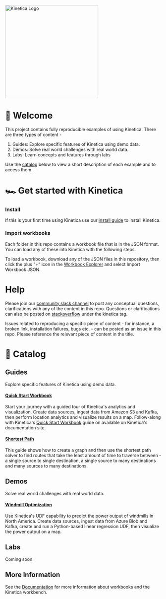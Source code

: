 <img src="https://2wz2rk1b7g6s3mm3mk3dj0lh-wpengine.netdna-ssl.com/wp-content/uploads/2018/08/kinetica_logo.svg" alt="Kinetica Logo" width="300"/>

# 🚀 Welcome
This project contains fully reproducible examples of using Kinetica. There are three types of content - 
1. Guides: Explore specific features of Kinetica using demo data.
2. Demos: Solve real world challenges with real world data.
3. Labs: Learn concepts and features through labs

Use the [catalog](https://github.com/kineticadb/kinetica-workbooks#-catalog) below to view a short description of each example and to access them.

# 🏎 Get started with Kinetica
### Install
If this is your first time using Kinetica use our [install guide](url) to install Kinetica.

### Import workbooks
Each folder in this repo contains a workbook file that is in the JSON format. You can load any of these into Kinetica with the following steps. 

To load a workbook, download any of the JSON files in this repository, then click the plus "+" icon in the [Workbook Explorer](https://docs.kinetica.com/7.1/azure/admin/workbench/ui/explorer/workbooks/) and select Import Workbook JSON.

# Help
Please join our [community slack channel](https://kinetica-community.slack.com/) to post any conceptual questions, clarifications with any of the content in this repo. Questions or clarifications can also be posted on [stackoverflow](https://stackoverflow.com/questions/tagged/kinetica) under the kinetica tag.

Issues related to reproducing a specific piece of content - for instance, a broken link, installation failures, bugs etc. - can be posted as an issue in this repo. Please reference the relevant piece of content in the title.

# 📖 Catalog

## Guides
Explore specific features of Kinetica using demo data.
#### [Quick Start Workbook](https://github.com/kineticadb/kinetica-workbooks/tree/master/guide-quickstart)
Start your journey with a guided tour of Kinetica's analytics and visualization. Create data sources, ingest data from Amazon S3 and Kafka, then perform location analytics and visualize results on a map. Follow-along with Kinetica's [Quick Start Workbook](https://docs.kinetica.com/7.1/azure/guides/quick-start-workbook/) guide on available on Kinetica's documentation site.

#### [Shortest Path](https://github.com/kineticadb/kinetica-workbooks/tree/master/guide-graph_shortest_path)
This guide shows how to create a graph and then use the shortest path solver to find routes that take the least amount of time to traverse between - a single source to single destination, a single source to many destinations and many sources to many destinations.


## Demos
Solve real world challenges with real world data.
#### [Windmill Optimization](https://github.com/kineticadb/kinetica-workbooks/tree/master/demo-windmill_optmization)
Use Kinetica's UDF capability to predict the power output of windmills in North America. Create data sources, ingest data from Azure Blob and Kafka, create and run a Python-based linear regression UDF, then visualize the power output on a map.

## Labs
Coming soon

## More Information

See the [Documentation](http://docs.kinetica.com/7.1/azure) for more information about workbooks and the Kinetica workbench.
